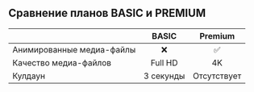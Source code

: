 ## Сравнение планов BASIC и PREMIUM
| | BASIC | Premium |
| :--- | :---: | :---: |
| Анимированные медиа-файлы | ❌ | ✅ |
| Качество медиа-файлов | Full HD | 4K |
| Кулдаун | 3 секунды | Отсутствует |